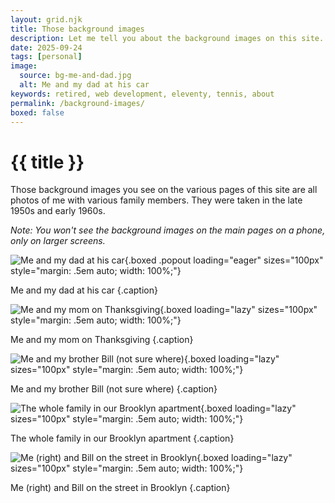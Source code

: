 ```yaml
---
layout: grid.njk
title: Those background images
description: Let me tell you about the background images on this site.
date: 2025-09-24
tags: [personal]
image:
  source: bg-me-and-dad.jpg
  alt: Me and my dad at his car
keywords: retired, web development, eleventy, tennis, about
permalink: /background-images/
boxed: false
---
```


# {{ title }}

Those background images you see on the various pages of this site are all photos of me with various family members. They were taken in the late 1950s and early 1960s.

_Note: You won't see the background images on the main pages on a phone, only on larger screens._

![Me and my dad at his car](/assets/img/bg-me-and-dad.jpg){.boxed .popout loading="eager" sizes="100px" style="margin: .5em auto; width: 100%;"}

Me and my dad at his car {.caption}

![Me and my mom on Thanksgiving](/assets/img/bg-me-and-ma.jpg){.boxed loading="lazy" sizes="100px" style="margin: .5em auto; width: 100%;"}

Me and my mom on Thanksgiving {.caption}

![Me and my brother Bill (not sure where)](/assets/img/bg-bill-and-bob.jpg){.boxed loading="lazy" sizes="100px" style="margin: .5em auto; width: 100%;"}

Me and my brother Bill (not sure where) {.caption}

![The whole family in our Brooklyn apartment](/assets/img/bg-whole-family.jpg){.boxed loading="lazy" sizes="100px" style="margin: .5em auto; width: 100%;"}

The whole family in our Brooklyn apartment {.caption}

![Me (right) and Bill on the street in Brooklyn](/assets/img/bg-me-and-bill.jpg){.boxed loading="lazy" sizes="100px" style="margin: .5em auto; width: 100%;"}

Me (right) and Bill on the street in Brooklyn {.caption}
